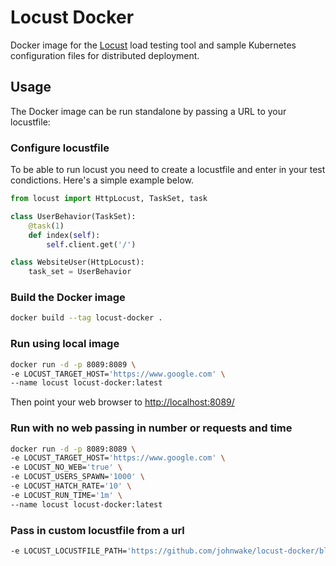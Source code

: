 # Locust Docker
Docker image for the [Locust](http://locust.io/) load testing tool and sample Kubernetes configuration files for distributed deployment.

## Usage
The Docker image can be run standalone by passing a URL to your locustfile:

### Configure locustfile
To be able to run locust you need to create a locustfile and enter in your test condictions. Here's a simple example below.

```py
from locust import HttpLocust, TaskSet, task

class UserBehavior(TaskSet):
    @task(1)
    def index(self):
        self.client.get('/')

class WebsiteUser(HttpLocust):
    task_set = UserBehavior

```

### Build the Docker image
```bash
docker build --tag locust-docker .
```

### Run using local image
```bash
docker run -d -p 8089:8089 \      
-e LOCUST_TARGET_HOST='https://www.google.com' \
--name locust locust-docker:latest
```
Then point your web browser to [http://localhost:8089/](http://localhost:8089/)

### Run with no web passing in number or requests and time
```bash
docker run -d -p 8089:8089 \
-e LOCUST_TARGET_HOST='https://www.google.com' \
-e LOCUST_NO_WEB='true' \
-e LOCUST_USERS_SPAWN='1000' \
-e LOCUST_HATCH_RATE='10' \
-e LOCUST_RUN_TIME='1m' \
--name locust locust-docker:latest
```

### Pass in custom locustfile from a url
```bash
-e LOCUST_LOCUSTFILE_PATH='https://github.com/johnwake/locust-docker/blob/master/locust-tasks/locustfile.py'
```
